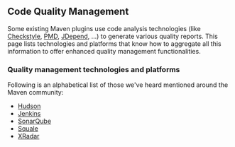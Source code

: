 ## Code Quality Management
<!--
Licensed to the Apache Software Foundation (ASF) under one
or more contributor license agreements.  See the NOTICE file
distributed with this work for additional information
regarding copyright ownership.  The ASF licenses this file
to you under the Apache License, Version 2.0 (the
"License"); you may not use this file except in compliance
with the License.  You may obtain a copy of the License at

    http://www.apache.org/licenses/LICENSE-2.0

Unless required by applicable law or agreed to in writing,
software distributed under the License is distributed on an
"AS IS" BASIS, WITHOUT WARRANTIES OR CONDITIONS OF ANY
KIND, either express or implied.  See the License for the
specific language governing permissions and limitations
under the License.
-->
Some existing Maven plugins use code analysis technologies (like
[Checkstyle][Checkstyle], [PMD][PMD], [JDepend][JDepend], ...) to generate various quality reports. This
page lists technologies and platforms that know how to aggregate all
this information to offer enhanced quality management functionalities.

### Quality management technologies and platforms

Following is an alphabetical list of those we've heard mentioned around
the Maven community:

- [Hudson](https://hudson-ci.org)
- [Jenkins](https://jenkins-ci.org)
- [SonarQube](http://www.sonarqube.org/)
- [Squale](http://www.squale.org/)
- [XRadar](http://xradar.sourceforge.net)

[PMD]: https://maven.apache.org/plugins/maven-pmd-plugin/
[Checkstyle]: https://maven.apache.org/plugins/maven-checkstyle-plugin/
[JDepend]: https://mojohaus.org/jdepend-maven-plugin/
